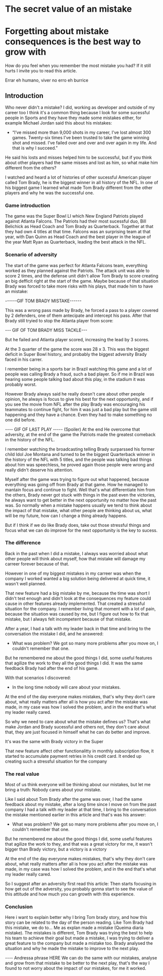 # The secret value of an mistake
# Forgetting about mistake consequences is the best way to grow with

How do you feel when you remember the most mistake you had? If it still hurts I invite you to read this article.

Errar eh humano, viver no erro eh burrice

## Introduction
Who never didn't a mistake?
I did, working as developer and outside of my career too I think it's a common thing because I look for some sucessful people in Sports and they have they made some mistakes either, for example Michael Jordan said this about his mistakes:
- “I’ve missed more than 9,000 shots in my career, I’ve lost almost 300 games. Twenty-six times I’ve been trusted to take the game winning shot and missed. I’ve failed over and over and over again in my life. And that is why I succeed.”

He said his losts and misses helped him to be successful, but if you think about other players had the same misses and lost as him, so what make him different from the others?

I watched and heard a lot of histories of other sucessful American player called Tom Brady, he is the biggest winner in all history of the NFL.
In one of his biggest game I learned what made Tom Brady different from the other players and why he was the successful one.

<!-- Even with all this miss shots all his losts, Jordan has the image of the most sucessful NBA player. -->
<!-- However a lot of other players have the misses or even more than Jordan, so why they are not sucessful as him? -->

<!-- I found the answer watching another sucessful person making a big mistake on the biggest stage possible, Thomas Edward Brady most know as Tom Brady. -->

### Game introduction
The game was the Super Bowl LI which New England Patriots played against Atlanta Falcons.
The Patriots had their most sucessful duo, Bill Belichick as Head Coach and Tom Brady as Quarterback. Together at that they had own 4 titles at that time.
Falcons was an surprising team at that year, with Dan Quinn as Head Coach and the best player in the league of the year Matt Ryan as Quarterback, leading the best attack in the NFL.

### Scenario of adversity
The start of the game was perfect for Atlanta Falcons team, everything worked as they planned against the Patriots. 
The attack unit was able to score 2 times, and the defense unit didn't allow Tom Brady to score creating an big defficit right at the start of the game.
Maybe because of that situation Brady was forced to take more risks with his plays, that made him to have an mistake:

------GIF TOM BRADY MISTAKE------

This was a wrong pass made by Brady, he forced a pass to a player covered by 2 defenders, one of them antecipate and intercept his pass.
After that Brady still tryied to stop the Atlanta player from score:

--- GIF OF TOM BRADY MISS TACKLE---

But he failed and Atlanta player scored, increasing the lead by 3 scores.

At the 3 quarter of the game the score was 28 x 3. This was the biggest deficit in Super Bowl history, and probably the biggest adversity Brady faced in his carrer.

I remember being in a sports bar in Brazil watching this game and a lot of people was calling Brady a fraud, such a bad player. So if me in Brazil was hearing some people talking bad about this play, in the stadium it was probably worst.

However Brady always said he really doesn't care about other people opinion, he always is focus to give his best for the next opportunity, and if you see the movie from NFL after the play Brady was encouraging his teammates to continue fight, for him it was just a bad play but the game still happening and they have a chance. Even they had to make something no one did before.

<!-- However I think Brady never cared about the opinion from the others, he always was focused in giving his best for each opportunity he had. -->
<!-- He just look at the mistake and big adversity as a challenge and continue to be focus in how to deliver he best for the next play, even it was seeing as impossible. -->


<!-- However Brady didn't lost his focus, continue to fight and focusing his team to overcome that situation. -->

<!-- At that time Brady could choose to avoid make more mistakes, being less agressive, he already won 4 titles his carrer was sucessful at that point. -->
<!---->
<!-- But this mentatily never made part of him in his carrer, he never cared about his mistakes, he always was focus on winning the game no matter what happened. -->
<!-- Even if the victory was impossible at that point, he was always focus on how to get better, how to help the team  to lead them to the biggest comeback of the history of the NFL. -->
<!---->

---- GIF OF LAST PLAY -----
(Spoiler) At the end He overcome that adversity, at the end of the game the Patriots made the greatest comeback in the history of the NFL. 

I remember watching the broadcasting telling Brady surparssed his former child Idol Joe Montana and turned to be the biggest Quarterback winner in the history of the NFL with 5 titles, and the people was talking bad things about him was speechless, he proved again those people were wrong and really didn't deserve his attention.

Myself after the game was trying to figure out what happened, because everything was going off from Brady at that game. How he managed to mantain focus and continue to fight.
Well that's what differentiate him from the others, Brady never got stuck with things in the past even the victories, he always want to get better in the next opportunity no matter how the past was. So normally when a mistake happens usually we tend to think about the impact of that mistake, what other people are thinking about us, what will be my future, how can I change a thing already happens.

But if I think if we do like Brady does, take out those stressful things and focus what we can do improve for the next opportunity is the key to sucess.

### The difference
Back in the past when I did a mistake, I always was worried about what other people will think about myself, how that mistake will damage my carreer forever because of that. 

However in one of my biggest mistakes in my carreer was when the company I worked wanted a big solution being delivered at quick time, it wasn't well planned.

That new feature had a big mistake by me, because the time was short I didn't test enough and didn't look at the consequences my feature could cause in other features already implemented. That created a stressful situation for the company.
I remember living that moment with a lot of pain, because the situation was caused by me, but I figure out how to fix that mistake, but I always felt incompetent because of that mistake.

After a year, I had a talk with my leader back in that time and bring to the conversation the mistake I did, and he answered:
- What was problem? We got so many more problems after you move on, I couldn't remember that one.

But he remembered me about the good things I did, some useful features that agilize the work to they all the good things I did. It was the same feedback Brady had after the end of his game.

With that scenarios I discovered: 
- In the long time nobody will care about your mistakes. 

At the end of the day everyone makes mistakes, that's why they don't care about, what really matters after all is how you act after the mistake was made, in my case was how I solved the problem, and in the end that's what my leader really cared.

So why we need to care about what the mistake defines us?
That's what make Jordan and Brady sucessful and others not, they don't care about that, they are just focused in himself what he can do better and improve.

It's was the same with Brady victory in the Super

That new feature affect other functionalitty in monthly subscription flow, it started to accumulate payment retries in his credit card. It ended up creating such a stressful situation for the company 

### The real value
Most of us think everyone will be thinking about our mistakes, but let me bring a truth: Nobody cares about your mistake.

Like I said about Tom Brady after the game was over, I had the same feedback about my mistake, after a long time since I move on from the past company I had a talk with my leader at that time, I bring to the conversation the mistake mentioned earlier in this article and that's was his answer:
- What was problem? We got so many more problems after you move on, I couldn't remember that one.

But he remembered me about the good things I did, some useful features that agilize the work to they, and that was a great victory for me, it wasn't bigger than Brady victory, but a victory is a victory


At the end of the day everyone makes mistakes, that's why they don't care about, what really matters after all is how you act after the mistake was made, in my case was how I solved the problem, and in the end that's what my leader really cared.

So I suggest after an adversity first read this article: 
Then starts focusing in how get out of the adversity, you probably gonna start to see the value of this attitude and how much you can growth with this experience.



### Conclusion
Here i want to explain better why I bring Tom brady story, and how this story can be related to the day of the person reading.
Like Tom Brady had this mistake, we do to... Me as explan made a mistake (Queima diaria mistake).
The mistakes is different, Tom Brady was trying the best to help his team to achieve their goal but made a mistake, I was trying to deliver a great feature to the company but made a mistake too.
Brady analysed the situation and why he made the mistake to improve to the next play.

---- Andressa phrase HERE
We can do the same with our mistakes, analyse and grow from that mistake to be better to the next play, that's the way I found to not worry about the impact of our mistakes, for me it worked.
